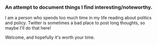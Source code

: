 ### An attempt to document things I find interesting/noteworthy.

I am a person who spends too much time in my life reading about politics and policy. Twitter is sometimes a bad place to post long thoughts, so maybe I'll do that here!

Welcome, and hopefully it's worth your time.
